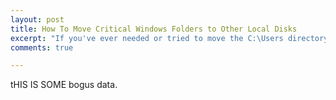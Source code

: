 ```yaml
---
layout: post
title: How To Move Critical Windows Folders to Other Local Disks
excerpt: "If you've ever needed or tried to move the C:\Users directory or other default Windows directories to another place other than the default one, you know it can be quite difficult."
comments: true

---
```

tHIS IS SOME bogus data.